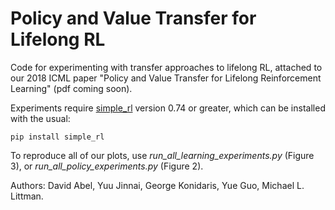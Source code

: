 # Policy and Value Transfer for Lifelong RL
Code for experimenting with transfer approaches to lifelong RL, attached to our 2018 ICML paper "Policy and Value Transfer for Lifelong Reinforcement Learning" (pdf coming soon).

Experiments require [simple_rl](https://github.com/david-abel/simple_rl) version 0.74 or greater, which can be installed with the usual:

	pip install simple_rl

To reproduce all of our plots, use _run_all_learning_experiments.py_ (Figure 3), or _run_all_policy_experiments.py_ (Figure 2).

Authors: David Abel, Yuu Jinnai, George Konidaris, Yue Guo, Michael L. Littman.